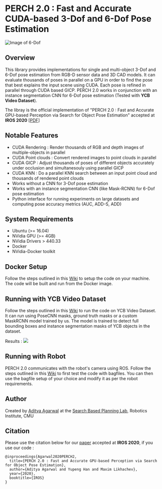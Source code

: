 # PERCH 2.0 : Fast and Accurate CUDA-based 3-Dof and 6-Dof Pose Estimation

![Image of 6-Dof](images/6dof_flow.png)

Overview
--------
This library provides implementations for single and multi-object 3-Dof and 6-Dof pose estimation from RGB-D sensor data and 3D CAD models. It can evaluate thousands of poses in parallel on a GPU in order to find the pose that best explains the input scene using CUDA. Each pose is refined in parallel through CUDA based GICP. PERCH 2.0 works in conjunction with an instance segmentation CNN for 6-Dof pose estimation (Tested with **YCB Video Dataset**). 

The libray is the official implementation of "PERCH 2.0 : Fast and Accurate GPU-based Perception via Search for Object Pose Estimation" accepted at **IROS 2020** [[PDF](https://arxiv.org/abs/2008.00326)]

Notable Features
----------------
- CUDA Rendering : Render thousands of RGB and depth images of multiple-objects in parallel
- CUDA Point clouds : Convert rendered images to point clouds in parallel
- CUDA GICP : Adjust thousands of poses of different objects accurately under occlusion and simultanesouly using parallel GICP
- CUDA KNN : Do a parallel KNN search between an input point cloud and thousands of rendered point clouds
- Works without a CNN for 3-Dof pose estimation
- Works with an instance segmentation CNN (like Mask-RCNN) for 6-Dof pose estimation 
- Python interface for running experiments on large datasets and computing pose accuracy metrics (AUC, ADD-S, ADD)

System Requirements
------------
- Ubuntu (>= 16.04) 
- NVidia GPU (>= 4GB)
- NVidia Drivers > 440.33
- Docker
- NVidia-Docker toolkit

Docker Setup
------------
Follow the steps outlined in this [Wiki](https://github.com/SBPL-Cruz/perception/wiki/Running-With-Docker#using-docker-image) to setup the code on your machine. The code will be built and run from the Docker image.

Running with YCB Video Dataset
-----------------------
Follow the steps outlined in this [Wiki](https://github.com/SBPL-Cruz/perception/wiki/Running-With-Docker#running-6-dof--ycb_video_dataset) to run the code on YCB Video Dataset. It can run using PoseCNN masks, ground truth masks or a custom MaskRCNN model trained by us. The model is trained to detect full bounding boxes and instance segmentation masks of YCB objects in the dataset.

Results : 
![](https://cdn.mathpix.com/snip/images/oUibumUIATzIIYEr81i_wcgp7rs0HyF109AcUCspE3Q.original.fullsize.png)

Running with Robot
------------------
PERCH 2.0 communicates with the robot's camera using ROS. Follow the steps outlined in this [Wiki](https://github.com/SBPL-Cruz/perception/wiki/Running-on-Robot) to first test the code with bagfiles. You can then use the bagfile setup of your choice and modify it as per the robot requirements.

Author
------
Created by [Aditya Agarwal](http://adityaagarwal.in) at the [Search Based Planning Lab](http://sbpl.net), Robotics Institute, CMU

Citation
----
Please use the citation below for our [paper](https://arxiv.org/abs/2008.00326) accepted at **IROS 2020**, if you use our code :
```
@inproceedings{Agarwal2020PERCH2,
  title={PERCH 2.0 : Fast and Accurate GPU-based Perception via Search for Object Pose Estimation},
  author={Aditya Agarwal and Yupeng Han and Maxim Likhachev},
  year={2020},
  booktitle={IROS}
}
```
